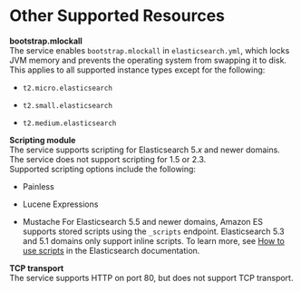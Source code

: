# Other Supported Resources<a name="aes-supported-resources"></a>

**bootstrap\.mlockall**  
The service enables `bootstrap.mlockall` in `elasticsearch.yml`, which locks JVM memory and prevents the operating system from swapping it to disk\. This applies to all supported instance types except for the following:  

+ `t2.micro.elasticsearch`

+ `t2.small.elasticsearch`

+ `t2.medium.elasticsearch`

**Scripting module**  
The service supports scripting for Elasticsearch 5\.*x* and newer domains\. The service does not support scripting for 1\.5 or 2\.3\.  
Supported scripting options include the following:  

+ Painless

+ Lucene Expressions

+ Mustache
For Elasticsearch 5\.5 and newer domains, Amazon ES supports stored scripts using the `_scripts` endpoint\. Elasticsearch 5\.3 and 5\.1 domains only support inline scripts\. To learn more, see [How to use scripts](https://www.elastic.co/guide/en/elasticsearch/reference/5.5/modules-scripting-using.html#modules-scripting-stored-scripts) in the Elasticsearch documentation\.

**TCP transport**  
The service supports HTTP on port 80, but does not support TCP transport\.